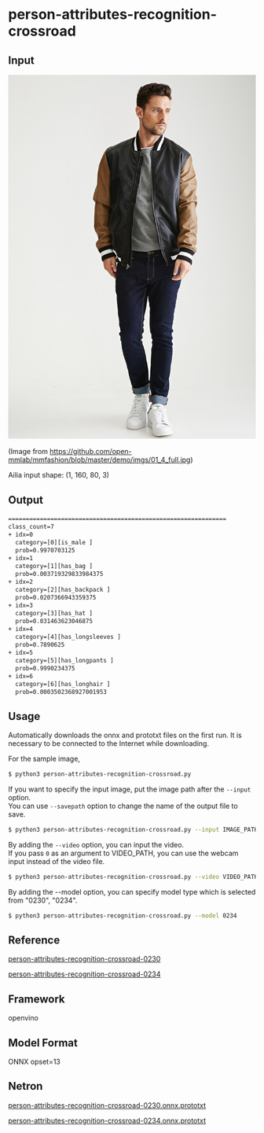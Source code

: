 # person-attributes-recognition-crossroad

## Input

![Input](input.jpg)

(Image from https://github.com/open-mmlab/mmfashion/blob/master/demo/imgs/01_4_full.jpg)

Ailia input shape: (1, 160, 80, 3)

## Output

```
==============================================================
class_count=7
+ idx=0
  category=[0][is_male ]
  prob=0.9970703125
+ idx=1
  category=[1][has_bag ]
  prob=0.003719329833984375
+ idx=2
  category=[2][has_backpack ]
  prob=0.0207366943359375
+ idx=3
  category=[3][has_hat ]
  prob=0.031463623046875
+ idx=4
  category=[4][has_longsleeves ]
  prob=0.7890625
+ idx=5
  category=[5][has_longpants ]
  prob=0.9990234375
+ idx=6
  category=[6][has_longhair ]
  prob=0.0003502368927001953
```

## Usage
Automatically downloads the onnx and prototxt files on the first run.
It is necessary to be connected to the Internet while downloading.

For the sample image,
``` bash
$ python3 person-attributes-recognition-crossroad.py
```

If you want to specify the input image, put the image path after the `--input` option.  
You can use `--savepath` option to change the name of the output file to save.
```bash
$ python3 person-attributes-recognition-crossroad.py --input IMAGE_PATH --savepath SAVE_IMAGE_PATH
```

By adding the `--video` option, you can input the video.   
If you pass `0` as an argument to VIDEO_PATH, you can use the webcam input instead of the video file.
```bash
$ python3 person-attributes-recognition-crossroad.py --video VIDEO_PATH
```

By adding the --model option, you can specify model type which is selected from "0230", "0234".

```bash
$ python3 person-attributes-recognition-crossroad.py --model 0234
```

## Reference

[person-attributes-recognition-crossroad-0230](https://github.com/openvinotoolkit/open_model_zoo/tree/master/models/intel/person-attributes-recognition-crossroad-0230)

[person-attributes-recognition-crossroad-0234](https://github.com/openvinotoolkit/open_model_zoo/tree/master/models/intel/person-attributes-recognition-crossroad-0234)

## Framework

openvino

## Model Format

ONNX opset=13

## Netron

[person-attributes-recognition-crossroad-0230.onnx.prototxt](https://lutzroeder.github.io/netron/?url=https://storage.googleapis.com/ailia-models/person-attributes-recognition-crossroad/person-attributes-recognition-crossroad-0230.onnx.prototxt) 

[person-attributes-recognition-crossroad-0234.onnx.prototxt](https://lutzroeder.github.io/netron/?url=https://storage.googleapis.com/ailia-models/person-attributes-recognition-crossroad/person-attributes-recognition-crossroad-0234.onnx.prototxt) 
